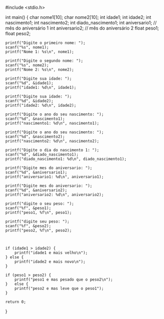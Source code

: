 #include <stdio.h>

int main() {
    char nome1[10];
    char nome2[10];
    int idade1;
    int idade2;
    int nascimento1;
    int nascimento2;
    int diado_nascimento1;
    int aniversario1;  // mês do aniversário 1
    int aniversario2;  // mês do aniversário 2
    float peso1;
    float peso2;

    printf("Digite o primeiro nome: ");
    scanf("%s", nome1);
    printf("Nome 1: %s\n", nome1);

    printf("Digite o segundo nome: ");
    scanf("%s", nome2);
    printf("Nome 2: %s\n", nome2);

    printf("Digite sua idade: ");
    scanf("%d", &idade1);
    printf("idade1: %d\n", idade1);

    printf("Digite sua idade: ");
    scanf("%d", &idade2);
    printf("idade2: %d\n", idade2);

    printf("Digite o ano do seu nascimento: ");
    scanf("%d", &nascimento1);
    printf("nascimento1: %d\n", nascimento1);

    printf("Digite o ano do seu nascimento: ");
    scanf("%d", &nascimento2);
    printf("nascimento2: %d\n", nascimento2);
    
    printf("Digite o dia do nascimento 1: ");
    scanf("%d", &diado_nascimento1);
    printf("diado_nascimento1: %d\n", diado_nascimento1);

    printf("Digite mes do aniversario: ");
    scanf("%d", &aniversario1);
    printf("aniversario1: %d\n", aniversario1);
    
    printf("Digite mes do aniversario: ");
    scanf("%d", &aniversario2);
    printf("aniversario2: %d\n", aniversario2);

    printf("digite o seu peso: ");
    scanf("%f", &peso1);
    printf("peso1, %f\n", peso1);

    printf("digite seu peso: ");
    scanf("%f", &peso2);
    printf("peso2, %f\n", peso2);



    if (idade1 > idade2) {
        printf("idade1 e mais velho\n");
    } else {
        printf("idade2 e mais novo\n");
    }

    if (peso1 > peso2) {
        printf("peso1 e mas pesado que o peso2\n");
    }   else {
        printf("peso2 e mas leve que o peso1");
    }

    return 0;
}
